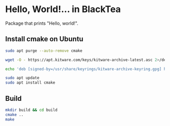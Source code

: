 # Hello, World!... in BlackTea

Package that prints "Hello, world!".

## Install cmake on Ubuntu

```bash
sudo apt purge --auto-remove cmake
```
```bash
wget -O - https://apt.kitware.com/keys/kitware-archive-latest.asc 2>/dev/null | gpg --dearmor - | sudo tee /usr/share/keyrings/kitware-archive-keyring.gpg >/dev/null
```
```bash
echo 'deb [signed-by=/usr/share/keyrings/kitware-archive-keyring.gpg] https://apt.kitware.com/ubuntu/ noble main' | sudo tee /etc/apt/sources.list.d/kitware.list >/dev/null
```
```bash
sudo apt update
sudo apt install cmake
```

## Build

```bash
mkdir build && cd build
cmake ..
make